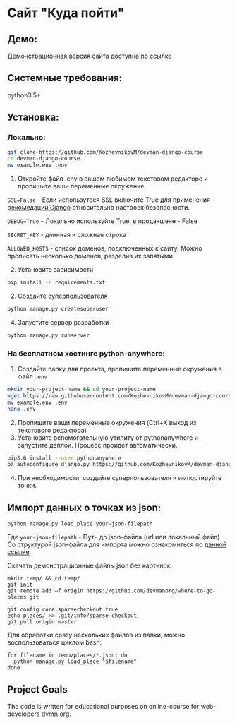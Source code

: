 # Сайт "Куда пойти" 
## Демо:
Демонстрационная версия сайта доступна по [ссылке](https://mikhailkozhevnikov.pythonanywhere.com/)

## Системные требования:
python3.5+

## Установка:
### Локально:

```bash
git clone https://github.com/KozhevnikovM/devman-django-course
cd devman-django-course
mv example.env .env
```
1. Откройте файл .env в вашем любимом текстовом редакторе и пропишите ваши переменные окружение

  ```SSL=False``` - Если использутеся SSL включите True для применения [рекомедаций Django](https://docs.djangoproject.com/en/3.1/topics/security/#ssl-https) относительно настроек безопасности.

  ```DEBUG=True``` - Локально используйте True, в продакшене - False

  ```SECRET_KEY``` - длинная и сложная строка

  ```ALLOWED_HOSTS``` - список доменов, подключенных к сайту. Можно прописать несколько доменов, разделив их запятыми.


2. Установите зависимости

  ```bash
  pip install -r requirements.txt
  ```
2. Создайте суперпользователя
  ```bash
  python manage.py createsuperuser
  
  ```
4. Запустите сервер разработки
  ```bash
  python manage.py runserver
  ```
### На бесплатном хостинге python-anywhere:
1. Создайте папку для проекта, пропишите переменные окружения в файл ```.env``` 
  ```bash
  mkdir your-project-name && cd your-project-name
  wget https://raw.githubusercontent.com/KozhevnikovM/devman-django-course/master/example.env
  mv example.env .env
  nano .env
  ```
2. Пропишите ваши переменные окружения (Ctrl+X выход из текстового редактора)
3. Установите вспомогательную утилиту от pythonanywhere и запустите деплой. Процесс пройдет автоматически.
  ```bash
  pip3.6 install --user pythonanywhere
  pa_autoconfigure_django.py https://github.com/KozhevnikovM/devman-django-course
  ```
4. При необходимости, создайте суперпользователя и импортируйте точки.

## Импорт данных о точках из json:
```
python manage.py load_place your-json-filepath
```

Где ```your-json-filepath``` - Путь до json-файла (url или локальный файл)
Со структурой json-файла для импорта можно ознакомиться по [данной ссылке](https://github.com/devmanorg/where-to-go-places/tree/master/places)

Скачать демонстрационные файлы json без картинок:
```
mkdir temp/ && cd temp/
git init
git remote add –f origin https://github.com/devmanorg/where-to-go-places.git

git config core.sparsecheckout true
echo places/ >> .git/info/sparse-checkout
git pull origin master
```

Для обработки сразу нескольких файлов из папки, можно воспользоваться циклом bash:
```
for filename in temp/places/*.json; do
  python manage.py load_place "$filename"
done
```

## Project Goals
The code is written for educational purposes on online-course for web-developers [dvmn.org](dvmn.org).
